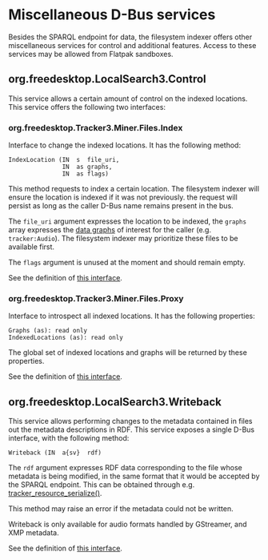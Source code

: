 # Miscellaneous D-Bus services

Besides the SPARQL endpoint for data, the filesystem indexer
offers other miscellaneous services for control and additional
features. Access to these services may be allowed from Flatpak
sandboxes.

## org.freedesktop.LocalSearch3.Control

This service allows a certain amount of control on the
indexed locations. This service offers the following two
interfaces:

### org.freedesktop.Tracker3.Miner.Files.Index

Interface to change the indexed locations. It has the following
method:

```
IndexLocation (IN  s  file_uri,
               IN  as graphs,
               IN  as flags)
```

This method requests to index a certain location. The filesystem
indexer will ensure the location is indexed if it was not previously.
the request will persist as long as the caller D-Bus name remains
present in the bus.

The `file_uri` argument expresses the location to be indexed, the
`graphs` array expresses the [data graphs](endpoint.md#graphs) of
interest for the caller (e.g. `tracker:Audio`). The filesystem
indexer may prioritize these files to be available first.

The `flags` argument is unused at the moment and should remain empty.

See the definition of [this interface](https://gitlab.gnome.org/GNOME/localsearch/blob/main/src/control/org.freedesktop.Tracker3.Miner.Files.Index.xml).

### org.freedesktop.Tracker3.Miner.Files.Proxy

Interface to introspect all indexed locations. It has the following
properties:

```
Graphs (as): read only
IndexedLocations (as): read only
```

The global set of indexed locations and graphs will be returned by
these properties.

See the definition of [this interface](https://gitlab.gnome.org/GNOME/localsearch/blob/main/src/control/org.freedesktop.Tracker3.Miner.Files.Proxy.xml).

## org.freedesktop.LocalSearch3.Writeback

This service allows performing changes to the metadata
contained in files out the metadata descriptions in RDF. This service
exposes a single D-Bus interface, with the following method:

```
Writeback (IN  a{sv}  rdf)
```

The `rdf` argument expresses RDF data corresponding to the file
whose metadata is being modified, in the same format that it would be
accepted by the SPARQL endpoint. This can be obtained through e.g.
[tracker_resource_serialize()](https://gnome.pages.gitlab.gnome.org/tracker/docs/developer/method.Resource.serialize.html).

This method may raise an error if the metadata could not be written.

Writeback is only available for audio formats handled by GStreamer,
and XMP metadata.

See the definition of [this interface](https://gitlab.gnome.org/GNOME/localsearch/blob/main/src/tracker-writeback/tracker-writeback.xml).
